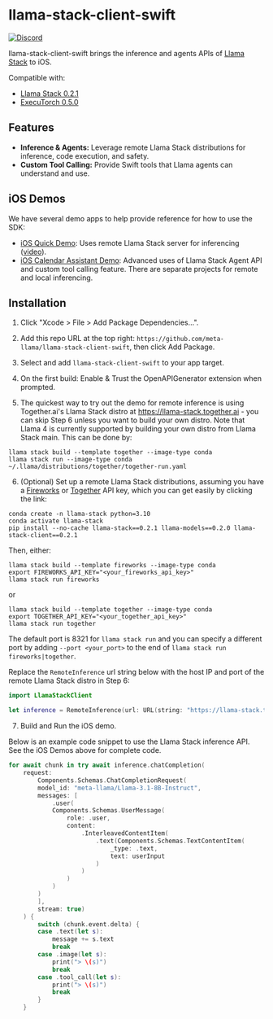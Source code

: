 # llama-stack-client-swift

[![Discord](https://img.shields.io/discord/1257833999603335178)](https://discord.gg/llama-stack)

llama-stack-client-swift brings the inference and agents APIs of [Llama Stack](https://github.com/meta-llama/llama-stack) to iOS.

Compatible with:
- [Llama Stack 0.2.1](https://github.com/meta-llama/llama-stack/releases/tag/v0.2.1)
- [ExecuTorch 0.5.0](https://github.com/pytorch/executorch/releases/tag/v0.5.0)

## Features

- **Inference & Agents:** Leverage remote Llama Stack distributions for inference, code execution, and safety.
- **Custom Tool Calling:**  Provide Swift tools that Llama agents can understand and use.

## iOS Demos
We have several demo apps to help provide reference for how to use the SDK:
- [iOS Quick Demo](https://github.com/meta-llama/llama-stack-client-swift/tree/latest-release/examples/ios_quick_demo): Uses remote Llama Stack server for inferencing ([video](https://drive.google.com/file/d/1HnME3VmsYlyeFgsIOMlxZy5c8S2xP4r4/view?usp=sharing)).
- [iOS Calendar Assistant Demo](https://github.com/meta-llama/llama-stack-client-swift/tree/latest-release/examples/ios_calendar_assistant): Advanced uses of Llama Stack Agent API and custom tool calling feature. There are separate projects for remote and local inferencing.


## Installation

1. Click "Xcode > File > Add Package Dependencies...".

2. Add this repo URL at the top right: `https://github.com/meta-llama/llama-stack-client-swift`, then click Add Package.

3. Select and add `llama-stack-client-swift` to your app target.

4. On the first build: Enable & Trust the OpenAPIGenerator extension when prompted.

5. The quickest way to try out the demo for remote inference is using Together.ai's Llama Stack distro at https://llama-stack.together.ai - you can skip Step 6 unless you want to build your own distro. Note that Llama 4 is currently supported by building your own distro from Llama Stack main. This can be done by:

```
llama stack build --template together --image-type conda
llama stack run --image-type conda ~/.llama/distributions/together/together-run.yaml
```

6. (Optional) Set up a remote Llama Stack distributions, assuming you have a [Fireworks](https://fireworks.ai/account/api-keys) or [Together](https://api.together.ai/) API key, which you can get easily by clicking the link:

```
conda create -n llama-stack python=3.10
conda activate llama-stack
pip install --no-cache llama-stack==0.2.1 llama-models==0.2.0 llama-stack-client==0.2.1
```

Then, either:
```
llama stack build --template fireworks --image-type conda
export FIREWORKS_API_KEY="<your_fireworks_api_key>"
llama stack run fireworks
```
or
```
llama stack build --template together --image-type conda
export TOGETHER_API_KEY="<your_together_api_key>"
llama stack run together
```

The default port is 8321 for `llama stack run` and you can specify a different port by adding `--port <your_port>` to the end of `llama stack run fireworks|together`.

Replace the `RemoteInference` url string below with the host IP and port of the remote Llama Stack distro in Step 6:

```swift
import LlamaStackClient

let inference = RemoteInference(url: URL(string: "https://llama-stack.together.ai")!)
```

7. Build and Run the iOS demo.

Below is an example code snippet to use the Llama Stack inference API. See the iOS Demos above for complete code.

```swift
for await chunk in try await inference.chatCompletion(
    request:
        Components.Schemas.ChatCompletionRequest(
        model_id: "meta-llama/Llama-3.1-8B-Instruct",
        messages: [
            .user(
            Components.Schemas.UserMessage(
                role: .user,
                content:
                    .InterleavedContentItem(
                        .text(Components.Schemas.TextContentItem(
                            _type: .text,
                            text: userInput
                        )
                    )
                )
            )
        )
        ],
        stream: true)
    ) {
        switch (chunk.event.delta) {
        case .text(let s):
            message += s.text
            break
        case .image(let s):
            print("> \(s)")
            break
        case .tool_call(let s):
            print("> \(s)")
            break
        }
    }
```

